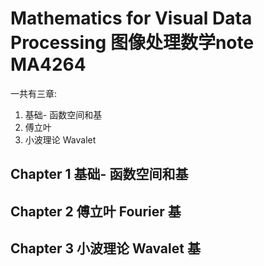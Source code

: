 # Mathematics for Visual Data Processing 图像处理数学note MA4264 #
一共有三章:

1. 基础- 函数空间和基 
2. 傅立叶
3. 小波理论 Wavalet

## Chapter 1 基础- 函数空间和基 
## Chapter 2 傅立叶 Fourier 基 
## Chapter 3 小波理论 Wavalet 基



<script type="text/javascript" async
  src="https://cdn.mathjax.org/mathjax/latest/MathJax.js?config=TeX-MML-AM_CHTML">
</script>


